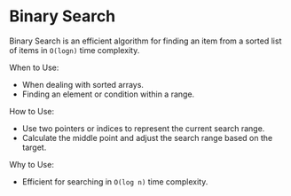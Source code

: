 # Binary Search

Binary Search is an efficient algorithm for finding an item from a sorted list of items in `O(logn)` time complexity.

When to Use:
- When dealing with sorted arrays.
- Finding an element or condition within a range.

How to Use:
- Use two pointers or indices to represent the current search range.
- Calculate the middle point and adjust the search range based on the target.

Why to Use:
- Efficient for searching in `O(log n)` time complexity.
